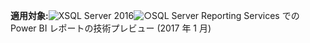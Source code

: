 **適用対象:**![X](media/no.png)SQL Server 2016![○](media/yes.png)SQL Server Reporting Services での Power BI レポートの技術プレビュー (2017 年 1 月)